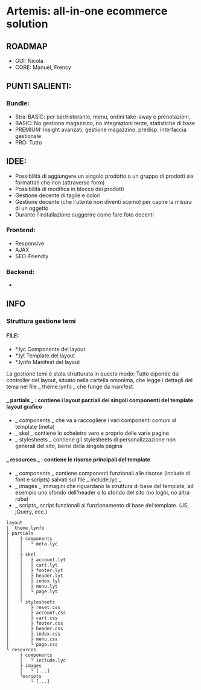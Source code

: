 # Artemis: all-in-one ecommerce solution

## ROADMAP
* GUI: Nicola
* CORE: Manuèl, Frency

## PUNTI SALIENTI:
### Bundle:
* Stra-BASIC: per bar/ristorante, menu, ordini take-away e prenotazioni.
* BASIC: No gestiona magazzino, no integrazioni terze, statistiche di base
* PREMIUM: Insight avanzati, gestione magazzino, predisp. interfaccia gestionale
* PRO: Tutto

## IDEE:
* Possibilità di aggiungere un singolo prodotto o un gruppo di prodotti sia formattati che non (attraverso form)
* Possibilità di modifica in blocco dei prodotti
* Gestione decente di taglie e colori
* Gestione decente (che l'utente non diventi scemo) per capire la misura di un oggetto
* Durante l'installazione suggerire come fare foto decenti

### Frontend:
* Responsive
* AJAX
* SEO-Friendly

### Backend:
* 

## INFO
### Struttura gestione temi
#### FILE:
* *.lyc Componente del layout
* *.lyt Template del layout
* *.lynfo Manifest del layout

La gestione temi è stata strutturata in questo modo:
Tutto dipende dal controller del layout, situato nella cartella omonima, che legge i dettagli del tema nel file _ theme.lynfo _ che funge da manifest.
#### _ partials _ : contiene i layout parziali dei singoli componenti del template layout grafico
* _ components _ che va a raccogliere i vari componenti comuni al template (meta)
* _ skel _ contiene lo scheletro vero e proprio delle varie pagine
* _ stylesheets _ contiene gli stylesheets di personalizzazione non generali del sito, bensì della singola pagina
#### _ resources _ : contiene le risorse principali del template
* _ components _ contiene componenti funzionali alle risorse (include di font e scripts) salvati sul file _ include.lyc _
* _ images _ immagini che riguardano la struttura di base del template, ad esempio uno sfondo dell'header o lo sfondo del sito (no loghi, no altra roba)
* _ scripts_ script funzionali al funzionamento di base del template. (JS, jQuery, ecc.)

```
layout
|  theme.lynfo
├ partials
│    ├ components
│    │   └ meta.lyc
│    │
│    ├ skel
│    │   ├ account.lyt
│    │   ├ cart.lyt
│    │   ├ footer.lyt
│    │   ├ header.lyt
│    │   ├ index.lyt
│    │   ├ menu.lyt
│    │   └ page.lyt
│    │
│    └ stylesheets
│        ├ reset.css
│        ├ account.css
│        ├ cart.css
│        ├ footer.css
│        ├ header.css
│        ├ index.css
│        ├ menu.css
│        └ page.css
└ resources
     ├ components
     │   └ include.lyc
     ├ images
     │   └ [...]
     └scripts
         └ [...]
            
```
    